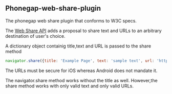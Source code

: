 
Phonegap-web-share-plugin
------------------------

The phonegap web share plugin that conforms to W3C specs. 

The [Web Share API](https://github.com/WICG/web-share) adds a proposal to share text and URLs to an arbitrary destination of user's choice.

A dictionary object containig title,text and URL is passed to the share method

```js
navigator.share({title: 'Example Page', text: 'sample text', url: 'https://example.com'});
```

The URLs must be secure for iOS whereas Android does not mandate it.

The navigator.share method works without the title as well. However,the share method works with only valid text and only valid URLs.
